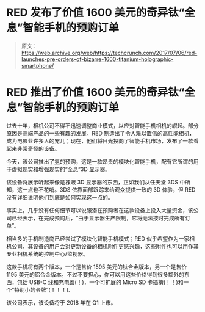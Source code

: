 # RED 发布了价值 1600 美元的奇异钛“全息”智能手机的预购订单 

> 原文：<https://web.archive.org/web/https://techcrunch.com/2017/07/06/red-launches-pre-orders-of-bizarre-1600-titanium-holographic-smartphone/>

# RED 推出了价值 1600 美元的奇异钛“全息”智能手机的预购订单

过去十年，相机公司不得不迅速调整商业模式，以应对智能手机相机的崛起。部分原因是高端产品的一些有趣的发展。RED 制造出了令人难以置信的高性能相机，成为电影业许多人的宠儿；现在，他们将目光投向了智能手机市场，发布了一款看起来非常奇怪的设备。

今天，该公司推出了[氢](https://web.archive.org/web/20221208142950/http://www.red.com/hydrogen)的预购，这是一款昂贵的模块化智能手机，配有它所谓的用于虚拟现实和增强现实的“全息”3D 显示器。

该设备将展示听起来像是裸眼 3D 显示器的东西，正如我们从任天堂 3DS 中所知，这一点也不花哨。3DS 依靠面部跟踪来给观众提供一致的 3D 体验，但 RED 没有详细说明他们到底是如何实现这一点的。

事实上，几乎没有任何细节可以说服潜在预购者在这款设备上投入大量资金，该公司已经表示，在完成预购后，“由于显示器生产限制，它将无法按时完成所有订单”。

相当多的手机制造商已经尝试了模块化智能手机模式；RED 似乎希望作为一家相机公司，其设备的用户会对更新设备的相机附件更感兴趣，这些附件也可以用作其专业相机系统的控制中心/监视器。

这款手机将有两个版本，一个是售价 1595 美元的钛合金版本，另一个是售价 1195 美元的铝合金版本。不过不要担心，你可以用这些价格得到很多额外的东西，包括 USB-C 线和充电器(！)，一个可扩展的 Micro SD 卡插槽(！！)和一个“特别小的令牌”(！！！).

该公司表示，该设备将于 2018 年在 Q1 上市。